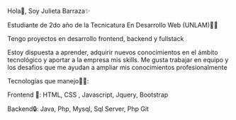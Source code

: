 

<!--
**julieta96/julieta96** is a ✨ _special_ ✨ repository because its `README.md` (this file) appears on your GitHub profile.

Here are some ideas to get you started:

- 🔭 I’m currently working on ...
- 🌱 I’m currently learning ...
- 👯 I’m looking to collaborate on ...
- 🤔 I’m looking for help with ...
- 💬 Ask me about ...
- 📫 How to reach me: ...
- 😄 Pronouns: ...
- ⚡ Fun fact: ...
-->

Hola🤗, Soy Julieta Barraza✨

Estudiante de 2do año de la Tecnicatura En Desarrollo Web (UNLAM)👩‍💻

Tengo proyectos en desarrollo frontend, backend y fullstack

Estoy dispuesta a aprender, adquirir nuevos conocimientos en el ámbito tecnológico y aportar a la empresa mis skills.
Me gusta trabajar en equipo y los desafios que me ayudan a ampliar mis conocimientos profesionalmente

Tecnologías que manejo👩‍🔧:

Frontend 🎨: HTML, CSS , Javascript, Jquery, Bootstrap

Backend🔒: Java, Php, Mysql, Sql Server, Php
Git
